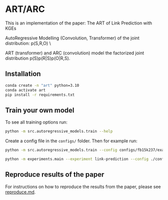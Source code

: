 # ART/ARC

This is an implementation of the paper: The ART of Link Prediction with KGEs

AutoRegressive Modelling (Convolution, Transformer)  of the joint distribution: p(S,R,O) \\     

ART (transformer) and ARC (convolution) model the factorized joint distribution p(S)p(R|S)p(O|R,S). 

## Installation 

```bash
conda create -n "art" python=3.10
conda activate art
pip install -r requirements.txt
```



## Train your own model

To see all training options run:

```bash
python -m src.autoregressive_models.train --help
```

Create a config file in the `configs/` folder. Then for example run:

```bash
python -m src.autoregressive_models.train --config configs/fb15k237/example.yaml
```

```bash
python -m experiments.main --experiment link-prediction --config ./configs/fb15k237/example.yaml
```

## Reproduce results of the paper 
For instructions on how to reproduce the results from the paper, please see [reproduce.md](reproduce/reproduce.md).



